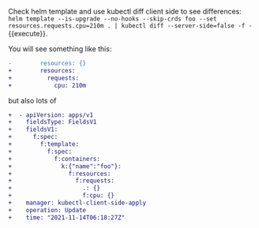 Check helm template and use kubectl diff client side to see differences: `helm template --is-upgrade --no-hooks --skip-crds foo --set resources.requests.cpu=210m . | kubectl diff --server-side=false -f - `{{execute}}.

You will see something like this:

```diff
-        resources: {}
+        resources:
+          requests:
+            cpu: 210m
```

but also lots of 

```diff
+  - apiVersion: apps/v1
+    fieldsType: FieldsV1
+    fieldsV1:
+      f:spec:
+        f:template:
+          f:spec:
+            f:containers:
+              k:{"name":"foo"}:
+                f:resources:
+                  f:requests:
+                    .: {}
+                    f:cpu: {}
+    manager: kubectl-client-side-apply
+    operation: Update
+    time: "2021-11-14T06:18:27Z"
```
